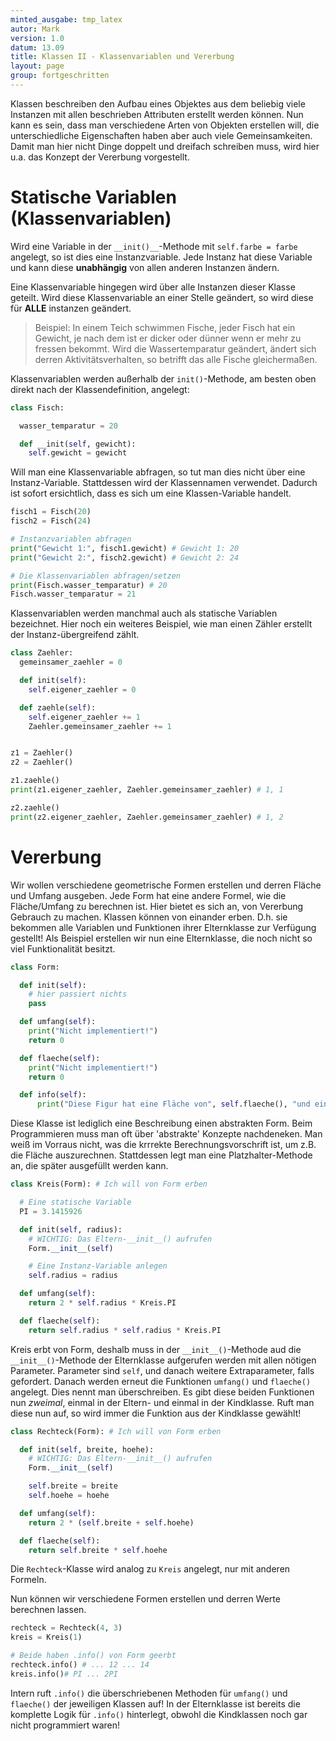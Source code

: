 ```yaml
---
minted_ausgabe: tmp_latex  
autor: Mark  
version: 1.0  
datum: 13.09  
title: Klassen II - Klassenvariablen und Vererbung 
layout: page
group: fortgeschritten
---
```


Klassen beschreiben den Aufbau eines Objektes aus dem beliebig viele Instanzen mit allen beschrieben Attributen erstellt werden können. Nun kann es sein, dass man verschiedene Arten von Objekten erstellen will, die unterschiedliche Eigenschaften haben aber auch viele Gemeinsamkeiten. Damit man hier nicht Dinge doppelt und dreifach schreiben muss, wird hier u.a. das Konzept der Vererbung vorgestellt.

# Statische Variablen (Klassenvariablen)

Wird eine Variable in der `__init()__`-Methode mit `self.farbe = farbe` angelegt, so ist dies eine Instanzvariable. Jede Instanz hat diese Variable und kann diese **unabhängig** von allen anderen Instanzen ändern.  

Eine Klassenvariable hingegen wird über alle Instanzen dieser Klasse geteilt. Wird diese Klassenvariable an einer Stelle geändert, so wird diese für **ALLE** instanzen geändert.

> Beispiel: In einem Teich schwimmen Fische, jeder Fisch hat ein Gewicht, je nach dem ist er dicker oder dünner wenn er mehr zu fressen bekommt. Wird die Wassertemparatur geändert, ändert sich derren Aktivitätsverhalten, so betrifft das alle Fische gleichermaßen.

Klassenvariablen werden außerhalb der `init()`-Methode, am besten oben direkt nach der Klassendefinition, angelegt:

```python
class Fisch:

  wasser_temparatur = 20

  def __init(self, gewicht):
    self.gewicht = gewicht
```

Will man eine Klassenvariable abfragen, so tut man dies nicht über eine Instanz-Variable. Stattdessen wird der Klassennamen verwendet. Dadurch ist sofort ersichtlich, dass es sich um eine Klassen-Variable handelt.

```python
fisch1 = Fisch(20)
fisch2 = Fisch(24)

# Instanzvariablen abfragen
print("Gewicht 1:", fisch1.gewicht) # Gewicht 1: 20
print("Gewicht 2:", fisch2.gewicht) # Gewicht 2: 24

# Die Klassenvariablen abfragen/setzen
print(Fisch.wasser_temparatur) # 20
Fisch.wasser_temparatur = 21
```

Klassenvariablen werden manchmal auch als statische Variablen bezeichnet. Hier noch ein weiteres Beispiel, wie man einen Zähler erstellt der Instanz-übergreifend zählt.

```python
class Zaehler:
  gemeinsamer_zaehler = 0

  def init(self):
    self.eigener_zaehler = 0

  def zaehle(self):  
    self.eigener_zaehler += 1
    Zaehler.gemeinsamer_zaehler += 1


z1 = Zaehler()
z2 = Zaehler()

z1.zaehle()
print(z1.eigener_zaehler, Zaehler.gemeinsamer_zaehler) # 1, 1

z2.zaehle()
print(z2.eigener_zaehler, Zaehler.gemeinsamer_zaehler) # 1, 2
```

# Vererbung

Wir wollen verschiedene geometrische Formen erstellen und derren Fläche und Umfang ausgeben. Jede Form hat eine andere Formel, wie die Fläche/Umfang zu berechnen ist. Hier bietet es sich an, von Vererbung Gebrauch zu machen. Klassen können von einander erben. D.h. sie bekommen alle Variablen und Funktionen ihrer Elternklasse zur Verfügung gestellt! Als Beispiel erstellen wir nun eine Elternklasse, die noch nicht so viel Funktionalität besitzt.

```python
class Form:

  def init(self):
    # hier passiert nichts
    pass

  def umfang(self):
    print("Nicht implementiert!")
    return 0

  def flaeche(self):
    print("Nicht implementiert!")
    return 0

  def info(self):
      print("Diese Figur hat eine Fläche von", self.flaeche(), "und einen Umfang von", self.umfang())
```

Diese Klasse ist lediglich eine Beschreibung einen abstrakten Form. Beim Programmieren muss man oft über 'abstrakte' Konzepte nachdeneken. Man weiß im Vorraus nicht, was die krrrekte Berechnungsvorschrift ist, um z.B. die Fläche auszurechnen. Stattdessen legt man eine Platzhalter-Methode an, die später ausgefüllt werden kann.

```python
class Kreis(Form): # Ich will von Form erben

  # Eine statische Variable
  PI = 3.1415926

  def init(self, radius):
    # WICHTIG: Das Eltern-__init__() aufrufen
    Form.__init__(self)

    # Eine Instanz-Variable anlegen
    self.radius = radius

  def umfang(self):
    return 2 * self.radius * Kreis.PI

  def flaeche(self):
    return self.radius * self.radius * Kreis.PI
```

Kreis erbt von Form, deshalb muss in der `__init__()`-Methode aud die `__init__()`-Methode
der Elternklasse aufgerufen werden mit allen nötigen Parameter. Parameter sind `self`,
und danach weitere Extraparameter, falls gefordert. Danach werden erneut die Funktionen
`umfang()` und `flaeche()` angelegt. Dies nennt man überschreiben. Es gibt diese beiden
Funktionen nun _zweimal_, einmal in der Eltern- und einmal in der Kindklasse.
Ruft man diese nun auf, so wird immer die Funktion aus der Kindklasse gewählt!

```python
class Rechteck(Form): # Ich will von Form erben

  def init(self, breite, hoehe):
    # WICHTIG: Das Eltern-__init__() aufrufen
    Form.__init__(self)

    self.breite = breite
    self.hoehe = hoehe

  def umfang(self):
    return 2 * (self.breite + self.hoehe)

  def flaeche(self):
    return self.breite * self.hoehe
```

Die `Rechteck`-Klasse wird analog zu `Kreis` angelegt, nur mit anderen Formeln.

Nun können wir verschiedene Formen erstellen und derren Werte berechnen lassen.

```python
rechteck = Rechteck(4, 3)
kreis = Kreis(1)

# Beide haben .info() von Form geerbt
rechteck.info() # ... 12 ... 14
kreis.info()# PI ... 2PI
```

Intern ruft `.info()` die überschriebenen Methoden für `umfang()` und `flaeche()` der jeweiligen Klassen auf!
In der Elternklasse ist bereits die komplette Logik für `.info()` hinterlegt, obwohl die Kindklassen noch gar nicht
programmiert waren!